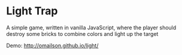 # Light Trap

A simple game, written in vanilla JavaScript, where the player should destroy some bricks to combine colors and light up the target

Demo: http://omailson.github.io/light/
